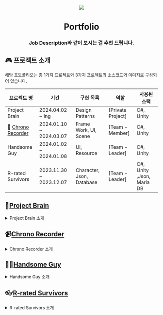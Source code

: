 <p align =center>
 <img src = "https://github.com/Ryutaeha/Portfolio/assets/142005732/d3fa4d14-3ba2-4666-b170-6dc20bcb1674"></img>
</p>

<h1 align = middle>Portfolio</h1>
<h3 align = middle> Job Description와 같이 보시는 걸 추천 드립니다.</h3>

## 🎮 프로젝트 소개

해당 포토폴리오는 총 1가지 프로젝트와 3가지 프로젝트의 소스코드와 이미지로 구성되어 있습니다.

| 프로젝트 명                                                                       | 기간                    | 구현 목록                 | 역할              | 사용된 스택               |
| --------------------------------------------------------------------------------- | ----------------------- | ------------------------- | ----------------- | ------------------------- |
| Project Brain                                                                     | 2024.04.02 ~ ing        | Design Patterns           | [Private Project] | C#, Unity                 |
| 🔌 [Chrono Recorder](https://store.steampowered.com/app/2843090/Chrono_Recorder/) | 2024.01.10 ~ 2024.03.07 | Frame Work, UI, Scene     | [Team - Member]   | C#, Unity                 |
| Handsome Guy                                                                      | 2024.01.02 ~ 2024.01.08 | UI, Resource              | [Team - Leader]   | C#, Unity                 |
| R-rated Survivors                                                                 | 2023.11.30 ~ 2023.12.07 | Character, Json, Database | [Team - Leader]   | C#, Unity ,Json, Maria DB |

## 🔎[Project Brain](https://github.com/Ryutaeha/Portfolio/tree/main/Project_Brain)

<details>
<summary>Project Brain 소개</summary>

### Project Brain

이 프로젝트는 Unity를 활용한 게임 디자인 패턴을 정리하고 학습하는 것을 목표로 합니다. 바인딩 시스템과 어드레서블 시스템은 이미 구현해 보았지만, 디자인 패턴에 대한 이해가 아직 부족하여 이를 다시 정리하면서 깊이 있는 학습을 진행하고자 합니다.

### 달성 목표

- **다양한 유니티 디자인 패턴에 대한 이해 증진**
- **디자인 패턴의 실제 구현 및 응용**

### 프로젝트 내용

- **구체적인 디자인 패턴 정리 및 구현**

  1. 싱글톤 패턴 (Singleton Pattern)
  2. 상태 패턴 (State Pattern)
  3. 이벤트 버스 패턴 (Event Bus Pattern)
  4. 커맨드 패턴 (Command Pattern)
  5. 옵저버 패턴 (Observer Pattern)
  6. 방문자 패턴 (Visitor Pattern)
  7. 전략 패턴 (Strategy Pattern)
  8. 퍼사드 패턴 (Facade Pattern)
  9. 데코레이터 패턴 (Decorator Pattern)
  10. 공간 분할 패턴 (Spatial Partition Pattern)
  11. 어댑터 패턴 (Adapter Pattern)
  12. 서비스 로케이터 패턴 (Service Locator Pattern)
  13. 오브젝트 풀 패턴 (Object Pool Pattern)

- **실제 프로젝트에 적용**

  1. 간단한 게임 프로젝트를 통해 각 패턴의 실제 적용 사례 분석
  2. 패턴들에 대한 장단점 정리 및 사용처에 대한 간단한 정리

- **기대 효과**

  1. Unity 디자인 패턴에 대한 깊이 있는 이해
  2. 게임 개발 시 코드의 재사용성, 유지보수성 향상

- **진행 상황**
  1. 싱글톤 패턴 (Singleton Pattern) 구현
  2. 상태 패턴 (State Pattern) 구현
  3. 이벤트 버스 패턴 (Event Bus Pattern) 구현

</details>

## 📹[Chrono Recorder](https://github.com/Ryutaeha/Portfolio/tree/main/old%20projects/Chrono_Recorder)

<details>
<summary>Chrono Recorder 소개</summary>

### Chrono Recorder

시간과 공간을 조종하여 퍼즐을 풀고 스테이지를 클리어하는 게임 3D 퍼즐 플랫포머 게임입니다.

### 달성 목표

- **스팀 출시**
- **바인더 시스템 개선**
- **싱글톤을 이용한 매니저 시스템 개선**

### 프로젝트 역할 및 구현

- **복잡한 구조체를 가지고 있는 UI오브젝트에서 안정성 있게 사용할 수 있게 개선**
- **Scene의 베이스가 되는 부모클래스를 만들어 재사용성 및 확장성 개선**
- **Scene에서 Resource를 효율적으로 관리 할 수 있게 구현**

- **실제 프로젝트에 적용**

  1. 컴포넌트를 가진 오브젝트의 이름으로 UI를 바인딩하는 시스템의 구현
  2. 다양한 타입의 컴포넌트를 단일 메서드로 처리가 가능하게 구현
  3. Scene과 Scene사이에 리소스를 비동기로 가져올 수 있게 구현

### 출시 진행 상황

- 2024.03.01 스팀 출시
- 2024.06.15 기준 출시 107일 스팀 리뷰 51개 사용자 평가 매우 긍정적 유지

</details>

## 🐱‍👤[Handsome Guy](https://github.com/Ryutaeha/Portfolio/tree/main/old%20projects/Handsome_Guy)

<details>
<summary>Handsome Guy 소개</summary>

### Handsome Guy

팀과 함께 몰려오는 몬스터들을 물리치며 미션 수행 후 탈출하는 레프트 4 데드를 모티브로 한 2D 생존 공포게임입니다.

### 달성 목표

- **UI 바인딩 이해 및 구현**
- **Addressables 이해 및 구현**

### 프로젝트 역할 및 구현

- **코드로서 이벤트 할당이 가능하게 만들어 주는 UI 바인딩 시스템의 구현**
- **자원을 비동기적으로 로드하고 언로드 할 수 있게 해주는 Addressables시스템의 구현**

- **실제 프로젝트에 적용**
  1. 중앙 집중식의 UI관리 클래스 제작
  2. 유연한 이벤트 바인딩 구현
  3. 간편한 리소스 로딩 및 언로딩을 구현하여 게임 실행중 끊김 없이 리소스 로드

</details>

## 👓[R-rated Survivors](https://github.com/Ryutaeha/Portfolio/tree/main/old%20projects/R_rated_Survivors)

<details>
<summary>R-rated Survivors 소개</summary>

### R-rated Survivors

몰려오는 몬스터를 물리쳐서 성장하여 최종보스를 물리치는 뱀파이어 서바이버를 모티브로 한 로그라이크 게임입니다.

### 달성 목표

- **옵저버 패턴을 사용한 캐릭터 움직임 구현**
- **Json을 사용한 캐릭터 능력치 구현**
- **DataBase를 통한 플레이어 랭킹시스템 구현**

### 프로젝트 역할 및 구현

- **옵저버 패턴을 이용하여 클래스들 간의 결합을 최소화**
- **각각의 모듈이 독립적으로 개발 되어 입력방식의 변경이 있더라도 동작로직의 수정을 최소화**
- **MariaBD를 이용하여 네트워크 연결 및 랭킹 시스템 구현**

- **실제 프로젝트에 적용**

  1. 능력치 인터페이스를 이용하여 새로운 캐릭터, 능력치 추가시 유연성과 확장성 확보, 모킹하여 테스트가 용이
  2. 각각의 새로운 캐릭터 동작을 쉽게 추가 할수 있게 구현
  3. Json파일을 이용하여 캐릭터의 능력치를 수정해야할 때 간단하게 수정할 수 있게 적용
  4. 데이터베이스 연결시 쿼리문에 파라미터를 이용하여 안정성 부여

</details>
